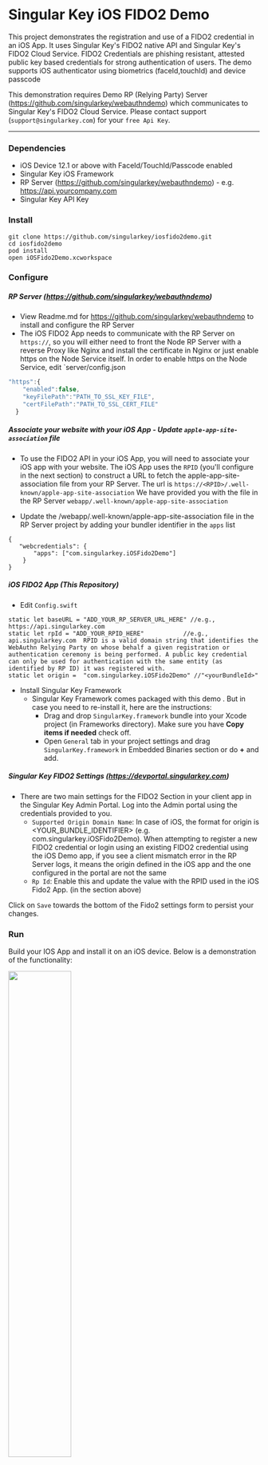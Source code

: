 # Singular Key iOS FIDO2 Demo

This project demonstrates the registration and use of a FIDO2 credential in an iOS App. It uses Singular Key's FIDO2 native API and Singular Key's FIDO2 Cloud Service. FIDO2 Credentials are phishing resistant, attested public key based credentials for strong authentication of users.
The demo supports iOS authenticator using biometrics (faceId,touchId) and device passcode

This demonstration requires Demo RP (Relying Party) Server (https://github.com/singularkey/webauthndemo) which communicates to Singular Key's FIDO2 Cloud Service. Please contact support (`support@singularkey.com`) for your `free Api Key`.

------------

### Dependencies
* iOS Device 12.1 or above with FaceId/TouchId/Passcode enabled
* Singular Key iOS Framework
* RP Server (https://github.com/singularkey/webauthndemo) - e.g. https://api.yourcompany.com
* Singular Key API Key

### Install
```
git clone https://github.com/singularkey/iosfido2demo.git
cd iosfido2demo
pod install
open iOSFido2Demo.xcworkspace

```

### Configure

##### RP Server  (https://github.com/singularkey/webauthndemo)

* View Readme.md for https://github.com/singularkey/webauthndemo to install and configure the RP Server
*  The iOS FIDO2 App needs to communicate with the RP Server on `https://`, so you will either need to front the Node RP     Server with a reverse Proxy like Nginx and install the certificate in Nginx or just enable https on the Node Service itself.  In order to enable https on the Node Service, edit `server/config.json
```js
"https":{
    "enabled":false,
    "keyFilePath":"PATH_TO_SSL_KEY_FILE",
    "certFilePath":"PATH_TO_SSL_CERT_FILE"
  }
```

##### Associate your website with your iOS App  - Update `apple-app-site-association` file
* To use the FIDO2 API in your iOS App, you will need to associate your iOS app with your website. The iOS App uses the `RPID` (you'll configure in the next section) to construct a URL to fetch the apple-app-site-association file from your RP Server.  The url is `https://<RPID>/.well-known/apple-app-site-association`
We have provided you with the file in the RP Server `webapp/.well-known/apple-app-site-association`

* Update the /webapp/.well-known/apple-app-site-association file in the RP Server project by adding your bundler identifier in the `apps` list
```
{
   "webcredentials": {
       "apps": ["com.singularkey.iOSFido2Demo"]
    }
}
```

##### iOS FIDO2 App (This Repository)
* Edit `Config.swift`
```Js
static let baseURL = "ADD_YOUR_RP_SERVER_URL_HERE" //e.g., https://api.singularkey.com
static let rpId = "ADD_YOUR_RPID_HERE"           //e.g., api.singularkey.com  RPID is a valid domain string that identifies the WebAuthn Relying Party on whose behalf a given registration or authentication ceremony is being performed. A public key credential can only be used for authentication with the same entity (as identified by RP ID) it was registered with.
static let origin =  "com.singularkey.iOSFido2Demo" //"<yourBundleId>"
```
* Install Singular Key Framework
    * Singular Key Framework comes packaged with this demo . But in case you need to re-install it, here are the instructions:
        - Drag and drop `SingularKey.framework` bundle into your Xcode project (in Frameworks directory). Make sure you have **Copy items if needed** check off.
        - Open `General` tab in your project settings and drag `SingularKey.framework` in Embedded Binaries section or do **+** and add.

##### Singular Key FIDO2 Settings  (https://devportal.singularkey.com)
* There are two main settings for the FIDO2 Section in your client app in the Singular Key Admin Portal. Log into the Admin portal using the credentials provided to you.
    * `Supported Origin Domain Name`: In case of iOS, the format for origin is <YOUR_BUNDLE_IDENTIFIER> (e.g. com.singularkey.iOSFido2Demo). When attempting to register a new FIDO2 credential or login using an existing FIDO2 credential using the iOS Demo app, if you see a client mismatch error in the RP Server logs, it means the origin defined in the iOS app and the one configured in the portal are not the same
    * `Rp Id`: Enable this and update the value with the RPID used in the iOS Fido2 App. (in the section above)

Click on `Save` towards the bottom of the Fido2 settings form to persist your changes.

### Run
Build your IOS App and install it on an iOS device. Below is a demonstration of the functionality:

<img src="https://singularkey.s3-us-west-2.amazonaws.com/iOSFido2Demo.gif" width="50%" height="50%" />

### Architecture
`iOS FIDO2 Demo App` --> `RP Server (Default Port 3001)` API --> `Singular Key's FIDO Cloud Service`

### Key Files
 * `SignUpViewController.swift`  : Check out https://webauthn.singularkey.com/ for FIDO2 Sequence Diagrams.
    * FIDO2 Registration Steps:
        *  1. `SignUpViewModel.registerInitiate()` : Relying Party (RP) Server API call which is proxied to Singular Key FIDO Service to initiate the FIDO2 registration process to retrieve a randomly generated challenge and other RP and User information
        *  2. `self.credManager.credentialsCreate()` : iOS Singular Key FIDO2 Attestation API call to create a biometrics secured public key based strong `FIDO2 credential`and sign the response (`public key`, challenge and other information)
        *  3. SignUpViewModel.registerComplete()` : The signed response is sent to the RP Server API which is proxied to Singular Key FIDO Service to complete the FIDO2 registration process
    
* `LoginViewController.swift`  : Check out https://webauthn.singularkey.com/ for FIDO2 Sequence Diagrams.
    * FIDO2 Authentication Steps:
        *   `LoginViewModel.authInitiate()` : RP Server API call which is proxied to Singular Key FIDO Service to initiate the FIDO2 Authentication process to retrieve a randomly generated challenge and other information
        *   `self.credManager.credentialsGet()` : iOS Singular Key FIDO2 Assertion API call to create a signed response (challenge and other information) with the previously created FIDO2 Credential.
        *   `LoginViewModel.authComplete()` : The signed response is sent to the RP Server API  which is proxied to Singular Key FIDO Service to complete the FIDO2 Authentication process

 * `NetworkAPIUtils.swift` - RP API Interface
    * POST /register/initiate
    * POST /register/complete
    * POST /auth/initiate
    * POST /auth/complete

------------
# Support
Have questions? Please contact Support (`support@singularkey.com`) or sign up at http://singularkey.com/singular-key-web-authn-fido-developer-program-api/

# License
Apache 2.0
